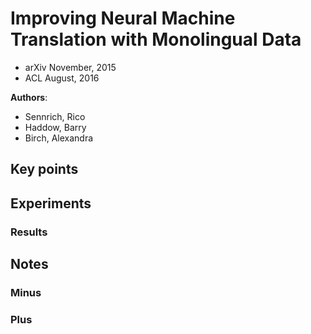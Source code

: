 # Improving Neural Machine Translation with Monolingual Data
* arXiv November, 2015
* ACL August, 2016

**Authors**:
* Sennrich, Rico
* Haddow, Barry
* Birch, Alexandra

## Key points


## Experiments

### Results

## Notes
### Minus

### Plus

